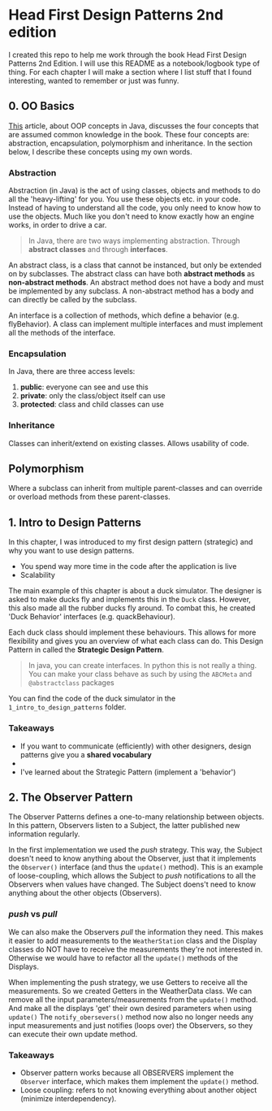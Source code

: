 # Head First Design Patterns 2nd edition

I created this repo to help me work through the book Head First Design Patterns 2nd Edition.
I will use this README as a notebook/logbook type of thing.
For each chapter I will make a section where I list stuff that I found interesting, wanted to remember or just was funny.

## 0. OO Basics

[This](https://stackify.com/oops-concepts-in-java/) article, about OOP concepts in Java, discusses the four concepts that are assumed common knowledge in the book.
These four concepts are: abstraction, encapsulation, polymorphism and inheritance.
In the section below, I describe these concepts using my own words.

### Abstraction

Abstraction (in Java) is the act of using classes, objects and methods to do all the 'heavy-lifting' for you.
You use these objects etc. in your code.
Instead of having to understand all the code, you only need to know how to use the objects.
Much like you don't need to know exactly how an engine works, in order to drive a car.

> In Java, there are two ways implementing abstraction.
> Through __abstract classes__ and through __interfaces__.

An abstract class, is a class that cannot be instanced, but only be extended on by subclasses.
The abstract class can have both __abstract methods__ as __non-abstract methods__.
An abstract method does not have a body and must be implemented by any subclass.
A non-abstract method has a body and can directly be called by the subclass.

An interface is a collection of methods, which define a behavior (e.g. flyBehavior).
A class can implement multiple interfaces and must implement all the methods of the interface.

### Encapsulation

In Java, there are three access levels:

1. __public__: everyone can see and use this
2. __private__: only the class/object itself can use
3. __protected__: class and child classes can use

### Inheritance

Classes can inherit/extend on existing classes.
Allows usability of code.

## Polymorphism

Where a subclass can inherit from multiple parent-classes and can override or overload methods from these parent-classes.


## 1. Intro to Design Patterns

In this chapter, I was introduced to my first design pattern (strategic) and why you want to use design patterns.

- You spend way more time in the code after the application is live
- Scalability

The main example of this chapter is about a duck simulator.
The designer is asked to make ducks fly and implements this in the `Duck` class.
However, this also made all the rubber ducks fly around.
To combat this, he created 'Duck Behavior' interfaces (e.g. quackBehaviour).

Each duck class should implement these behaviours.
This allows for more flexibility and gives you an overview of what each class can do.
This Design Pattern in called the **Strategic Design Pattern**.

> In java, you can create interfaces.
> In python this is not really a thing.
> You can make your class behave as such by using the `ABCMeta` and `@abstractclass` packages

You can find the code of the duck simulator in the `1_intro_to_design_patterns` folder.

### Takeaways

- If you want to communicate (efficiently) with other designers, design patterns give you a __shared vocabulary__
-
- I've learned about the Strategic Pattern (implement a 'behavior')

## 2. The Observer Pattern

The Observer Patterns defines a one-to-many relationship between objects.
In this pattern, Observers listen to a Subject, the latter published new information regularly.

In the first implementation we used the _push_ strategy.
This way, the Subject doesn't need to know anything about the Observer, just that it implements the `Observer()` interface (and thus the `update()` method).
This is an example of loose-coupling, which allows the Subject to _push_ notifications to all the Observers when values have changed.
The Subject doens't need to know anything about the other objects (Observers).

### _push_ vs _pull_

We can also make the Observers _pull_ the information they need.
This makes it easier to add measurements to the `WeatherStation` class and the Display classes do NOT have to receive the measurements they're not interested in.
Otherwise we would have to refactor all the `update()` methods of the Displays.

When implementing the push strategy, we use Getters to receive all the measurements.
So we created Getters in the WeatherData class.
We can remove all the input parameters/measurements from the `update()` method.
And make all the displays 'get' their own desired parameters when using `update()`
The `notify_obersevers()` method now also no longer needs any input measurements and just notifies (loops over) the Observers, so they can execute their own update method.

### Takeaways

- Observer pattern works because all OBSERVERS implement the `Observer` interface, which makes them implement the `update()` method.
- Loose coupling: refers to not knowing everything about another object (minimize interdependency).
